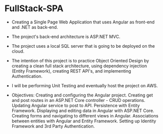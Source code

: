 # FullStack-SPA
- Creating a Single Page Web Application that uses Angular as front-end and .NET as back-end.
- The project's back-end architecture is ASP.NET MVC.
- The project uses a local SQL server that is going to be deployed on the cloud.
- The intention of this project is to practice Object Oriented Design by creating a clean full stack architecture, using dependency injection (Entity Framework), creating REST API's, and implementing Authentication. 
-  I will be performing Unit Testing and eventually host the project on AWS.

- Objectives:
Creating and configuring the Angular project.
Creating get and post routes in an ASP.NET Core controller - CRUD operations.
Updating Angular service to post to API.
Persistence with Entity Framework.
Displaying and editing data in Angular with ASP.NET Core.
Creating forms and navigating to different views in Angular.
Associations between entities with Angular and Entity Framework.
Setting up Identity Framework and 3rd Party Authentication.